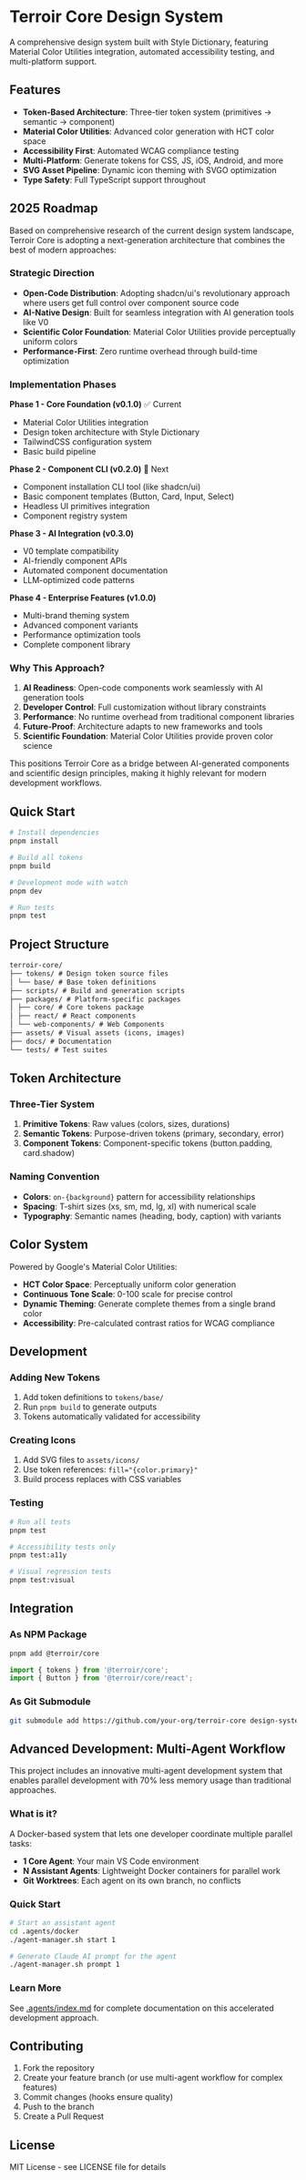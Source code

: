 # Terroir Core Design System

A comprehensive design system built with Style Dictionary, featuring Material Color Utilities integration, automated accessibility testing, and multi-platform support.

## Features

- **Token-Based Architecture**: Three-tier token system (primitives → semantic → component)
- **Material Color Utilities**: Advanced color generation with HCT color space
- **Accessibility First**: Automated WCAG compliance testing
- **Multi-Platform**: Generate tokens for CSS, JS, iOS, Android, and more
- **SVG Asset Pipeline**: Dynamic icon theming with SVGO optimization
- **Type Safety**: Full TypeScript support throughout

## 2025 Roadmap

Based on comprehensive research of the current design system landscape, Terroir Core is adopting a next-generation architecture that combines the best of modern approaches:

### Strategic Direction

- **Open-Code Distribution**: Adopting shadcn/ui's revolutionary approach where users get full control over component source code
- **AI-Native Design**: Built for seamless integration with AI generation tools like V0
- **Scientific Color Foundation**: Material Color Utilities provide perceptually uniform colors
- **Performance-First**: Zero runtime overhead through build-time optimization

### Implementation Phases

**Phase 1 - Core Foundation (v0.1.0)** ✅ Current

- Material Color Utilities integration
- Design token architecture with Style Dictionary
- TailwindCSS configuration system
- Basic build pipeline

**Phase 2 - Component CLI (v0.2.0)** 🚧 Next

- Component installation CLI tool (like shadcn/ui)
- Basic component templates (Button, Card, Input, Select)
- Headless UI primitives integration
- Component registry system

**Phase 3 - AI Integration (v0.3.0)**

- V0 template compatibility
- AI-friendly component APIs
- Automated component documentation
- LLM-optimized code patterns

**Phase 4 - Enterprise Features (v1.0.0)**

- Multi-brand theming system
- Advanced component variants
- Performance optimization tools
- Complete component library

### Why This Approach?

1. **AI Readiness**: Open-code components work seamlessly with AI generation tools
2. **Developer Control**: Full customization without library constraints
3. **Performance**: No runtime overhead from traditional component libraries
4. **Future-Proof**: Architecture adapts to new frameworks and tools
5. **Scientific Foundation**: Material Color Utilities provide proven color science

This positions Terroir Core as a bridge between AI-generated components and scientific design principles, making it highly relevant for modern development workflows.

## Quick Start

```bash
# Install dependencies
pnpm install

# Build all tokens
pnpm build

# Development mode with watch
pnpm dev

# Run tests
pnpm test
```

## Project Structure

```markdown
terroir-core/
├── tokens/ # Design token source files
│ └── base/ # Base token definitions
├── scripts/ # Build and generation scripts
├── packages/ # Platform-specific packages
│ ├── core/ # Core tokens package
│ ├── react/ # React components
│ └── web-components/ # Web Components
├── assets/ # Visual assets (icons, images)
├── docs/ # Documentation
└── tests/ # Test suites
```

## Token Architecture

### Three-Tier System

1. **Primitive Tokens**: Raw values (colors, sizes, durations)
2. **Semantic Tokens**: Purpose-driven tokens (primary, secondary, error)
3. **Component Tokens**: Component-specific tokens (button.padding, card.shadow)

### Naming Convention

- **Colors**: `on-{background}` pattern for accessibility relationships
- **Spacing**: T-shirt sizes (xs, sm, md, lg, xl) with numerical scale
- **Typography**: Semantic names (heading, body, caption) with variants

## Color System

Powered by Google's Material Color Utilities:

- **HCT Color Space**: Perceptually uniform color generation
- **Continuous Tone Scale**: 0-100 scale for precise control
- **Dynamic Theming**: Generate complete themes from a single brand color
- **Accessibility**: Pre-calculated contrast ratios for WCAG compliance

## Development

### Adding New Tokens

1. Add token definitions to `tokens/base/`
2. Run `pnpm build` to generate outputs
3. Tokens automatically validated for accessibility

### Creating Icons

1. Add SVG files to `assets/icons/`
2. Use token references: `fill="{color.primary}"`
3. Build process replaces with CSS variables

### Testing

```bash
# Run all tests
pnpm test

# Accessibility tests only
pnpm test:a11y

# Visual regression tests
pnpm test:visual
```

## Integration

### As NPM Package

```bash
pnpm add @terroir/core
```

```typescript
import { tokens } from '@terroir/core';
import { Button } from '@terroir/core/react';
```

### As Git Submodule

```bash
git submodule add https://github.com/your-org/terroir-core design-system
```

## Advanced Development: Multi-Agent Workflow

This project includes an innovative multi-agent development system that enables parallel development with 70% less memory usage than traditional approaches.

### What is it?

A Docker-based system that lets one developer coordinate multiple parallel tasks:

- **1 Core Agent**: Your main VS Code environment
- **N Assistant Agents**: Lightweight Docker containers for parallel work
- **Git Worktrees**: Each agent on its own branch, no conflicts

### Quick Start

```bash
# Start an assistant agent
cd .agents/docker
./agent-manager.sh start 1

# Generate Claude AI prompt for the agent
./agent-manager.sh prompt 1
```

### Learn More

See [.agents/index.md](.agents/index.md) for complete documentation on this accelerated development approach.

## Contributing

1. Fork the repository
2. Create your feature branch (or use multi-agent workflow for complex features)
3. Commit changes (hooks ensure quality)
4. Push to the branch
5. Create a Pull Request

## License

MIT License - see LICENSE file for details
